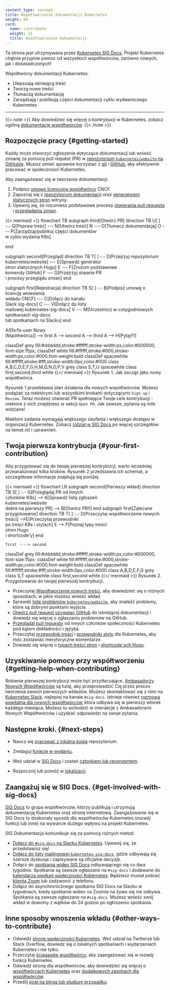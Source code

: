 ```yaml
---
content_type: concept
title: Współtworzenie dokumentacji Kubernetes
weight: 09
card:
  name: contribute
  weight: 11
  title: Współtworzenie dokumentacji
---
```



Ta strona jest utrzymywana przez [Kubernetes SIG Docs](/docs/contribute/#get-involved-with-sig-docs).
Projekt Kubernetes chętnie przyjmie pomoc od wszystkich współtwórców, zarówno nowych, jak i doświadczonych!

Współtwórcy dokumentacji Kubernetes:

- Ulepszają istniejącą treść
- Tworzą nowe treści
- Tłumaczą dokumentację
- Zarządzają i publikują części dokumentacji cyklu wydawniczego Kubernetes

---

{{< note >}}
Aby dowiedzieć się więcej o kontrybucji w Kubernetes, zobacz
ogólną [dokumentację współtwórców](https://www.kubernetes.dev/docs/).
{{< /note >}}


<!-- body -->

## Rozpoczęcie pracy {#getting-started}

Każdy może otworzyć zgłoszenie dotyczące
dokumentacji lub wnieść zmianę za pomocą pull request (PR)
w [repozytorium `kubernetes/website` na GitHubie](https://github.com/kubernetes/website).
Musisz
umieć sprawnie korzystać z
[git](https://git-scm.com/) i [GitHub](https://skills.github.com/),
aby efektywnie pracować w społeczności Kubernetes.

Aby zaangażować się w tworzenie dokumentacji:

1. Podpisz [umowę licencyjną współtwórcy](https://github.com/kubernetes/community/blob/master/CLA.md) CNCF.
2. Zapoznaj się z [repozytorium dokumentacji](https://github.com/kubernetes/website)
   oraz [generatorem statycznych stron](https://gohugo.io) witryny.
3. Upewnij się, że rozumiesz podstawowe procesy
   [otwierania pull requesta](/docs/contribute/new-content/open-a-pr/) i [przeglądania zmian](/docs/contribute/review/reviewing-prs/).
   

<!-- See https://github.com/kubernetes/website/issues/28808 for live-editor URL to this figure -->
<!-- You can also cut/paste the mermaid code into the live editor at https://mermaid-js.github.io/mermaid-live-editor to play around with it -->

{{< mermaid >}}
flowchart TB
subgraph third[Otwórz PR]
direction TB
U[ ] -.-
Q[Popraw treść] --- N[Utwórz treść]
N --- O[Tłumacz dokumentację]
O --- P[Zarządzaj/publikuj części dokumentów<br>w cyklu wydania K8s]

end

subgraph second[Przegląd]
direction TB
   T[ ] -.-
   D[Przejrzyj repozytorium<br>kubernetes/website] --- E[Sprawdź generator<br>stron statycznych Hugo]
   E --- F[Zrozum podstawowe<br>komendy GitHub]
   F --- G[Przejrzyj otwarte PR<br>i procesy przeglądu zmian]
end

subgraph first[Rejestracja]
    direction TB
    S[ ] -.-
    B[Podpisz umowę o<br>licencję wniesienia<br>wkładu CNCF] --- C[Dołącz do kanału<br>Slack sig-docs]
    C --- V[Dołącz do listy<br>mailowej kubernetes-sig-docs]
    V --- M[Uczestnicz w cotygodniowych<br>spotkaniach sig-docs<br>lub spotkaniach na Slacku]
end

A([fa:fa-user Nowy<br>Współtwórca]) --> first
A --> second
A --> third
A --> H[Pytaj!!!]


classDef grey fill:#dddddd,stroke:#ffffff,stroke-width:px,color:#000000, font-size:15px;
classDef white fill:#ffffff,stroke:#000,stroke-width:px,color:#000,font-weight:bold
classDef spacewhite fill:#ffffff,stroke:#fff,stroke-width:0px,color:#000
class A,B,C,D,E,F,G,H,M,Q,N,O,P,V grey
class S,T,U spacewhite
class first,second,third white
{{</ mermaid >}}
Rysunek 1. Jak zacząć jako nowy współtwórca.

Rysunek 1 przedstawia plan działania dla nowych współtwórców. Możesz
podążać za niektórymi lub wszystkimi krokami dotyczącymi `Sign up` i
`Review`. Teraz możesz otwierać PR spełniające Twoje cele kontrybucji -
niektóre z nich znajdziesz w sekcji `Open PR`. Jak zawsze, pytania są mile widziane!

Niektóre zadania wymagają większego zaufania i większego dostępu w
organizacji Kubernetes. Zobacz
[Udział w SIG Docs](/docs/contribute/participate/) po więcej szczegółów na temat ról i uprawnień.

## Twoja pierwsza kontrybucja {#your-first-contribution}

Aby przygotować się do twojej pierwszej kontrybucji, warto wcześniej przeanalizować
kilka kroków. Rysunek 2 przedstawia ich schemat, a szczegółowe informacje znajdują się poniżej.

<!-- See https://github.com/kubernetes/website/issues/28808 for live-editor URL to this figure -->
<!-- You can also cut/paste the mermaid code into the live editor at https://mermaid-js.github.io/mermaid-live-editor to play around with it -->

{{< mermaid >}}
flowchart LR
    subgraph second[Pierwszy wkład]
    direction TB
    S[ ] -.-
    G[Przeglądaj PR od innych<br>członków K8s] -->
    A[Sprawdź listę zgłoszeń<br>kubernetes/website<br>dobre na pierwszy PR] --> B[Otwórz PR!!]
    end
    subgraph first[Zalecane przygotowanie]
    direction TB
       T[ ] -.-
       D[Przeczytaj współtworzenie nowych treści] -->E[Przeczytaj przewodniki<br>po treści K8s i stylach]
       E --> F[Poznaj typy treści<br>stron Hugo<br>i shortcode'y]
    end
    

    first ----> second
     

classDef grey fill:#dddddd,stroke:#ffffff,stroke-width:px,color:#000000, font-size:15px;
classDef white fill:#ffffff,stroke:#000,stroke-width:px,color:#000,font-weight:bold
classDef spacewhite fill:#ffffff,stroke:#fff,stroke-width:0px,color:#000
class A,B,D,E,F,G grey
class S,T spacewhite
class first,second white
{{</ mermaid >}}
Rysunek 2. Przygotowanie do twojej pierwszej kontrybucji.

- Przeczytaj [Współtworzenie nowych treści](/docs/contribute/new-content/),
  aby dowiedzieć się o różnych sposobach, w jakie możesz wnieść wkład.
- Sprawdź [listę problemów `kubernetes/website`](https://github.com/kubernetes/website/issues/),
  aby znaleźć problemy, które są dobrymi punktami wyjścia.
- [Otwórz pull request używając GitHub](/docs/contribute/new-content/open-a-pr/#changes-using-github)
  do istniejącej dokumentacji i dowiedz się więcej o zgłaszaniu problemów na GitHub.
- [Przeglądaj pull requesty](/docs/contribute/review/reviewing-prs/)
  od innych członków społeczności Kubernetes pod kątem dokładności i języka.
- Przeczytaj [przewodnik treści](/docs/contribute/style/content-guide/) i
  [przewodniki stylu](/docs/contribute/style/style-guide/) dla Kubernetes, aby móc zostawiać merytoryczne komentarze.
- Dowiedz się więcej o [typach treści stron](/docs/contribute/style/page-content-types/)
  i [shortcode`ach Hugo](/docs/contribute/style/hugo-shortcodes/).

## Uzyskiwanie pomocy przy współtworzeniu {#getting-help-when-contributing}

Robienie pierwszej kontrybucji może być przytłaczające.
[Ambasadorzy Nowych Współtwórców](https://github.com/kubernetes/website#new-contributor-ambassadors) są tutaj, aby
przeprowadzić Cię przez proces tworzenia swoich pierwszych wkładów. Możesz skontaktować
się z nimi na [Kubernetes Slack](https://slack.k8s.io/), najlepiej na kanale `#sig-docs`. Istnieje
również [rozmowa powitalna dla nowych współtwórców](https://www.kubernetes.dev/resources/calendar/),
która odbywa się w pierwszy wtorek każdego miesiąca. Możesz tu
wchodzić w interakcje z Ambasadorami Nowych Współtwórców i uzyskać odpowiedzi na swoje pytania.

## Następne kroki. {#next-steps}

- Naucz się [pracować z lokalną kopią](/docs/contribute/new-content/open-a-pr/#fork-the-repo)
  repozytorium.
- Zredaguj [funkcje w wydaniu](/docs/contribute/new-content/new-features/).
- Weź udział w [SIG Docs](/docs/contribute/participate/) i zostań
  [członkiem lub recenzentem](/docs/contribute/participate/roles-and-responsibilities/).
                       
- Rozpocznij lub pomóż w [lokalizacji](/docs/contribute/localization/).

## Zaangażuj się w SIG Docs. {#get-involved-with-sig-docs}

[SIG Docs](/docs/contribute/participate/) to grupa współtwórców, którzy
publikują i utrzymują dokumentację Kubernetes oraz stronę internetową.
Zaangażowanie się w SIG Docs to doskonały sposób dla współtwórców
Kubernetes (rozwój funkcji lub inne) na wywarcie dużego wpływu na projekt Kubernetes.

SIG Dokumentacja komunikuje się za pomocą różnych metod:

- [Dołącz do `#sig-docs` na Slacku Kubernetes](https://slack.k8s.io/).
  Upewnij się, że przedstawisz się!
- [Dołącz do listy mailingowej `kubernetes-sig-docs`](https://groups.google.com/forum/#!forum/kubernetes-sig-docs),
  gdzie odbywają się szersze dyskusje i zapisywane są oficjalne decyzje.
- Dołącz do [spotkania wideo SIG Docs](https://github.com/kubernetes/community/tree/master/sig-docs) odbywającego się
  co dwa tygodnie. Spotkania są zawsze ogłaszane na `#sig-docs` i dodawane do
  [kalendarza spotkań społeczności Kubernetes](https://calendar.google.com/calendar/embed?src=cgnt364vd8s86hr2phapfjc6uk%40group.calendar.google.com&ctz=America/Los_Angeles).
  Będziesz musiał pobrać [klienta Zoom](https://zoom.us/download) lub zadzwonić z telefonu.
- Dołącz do asynchronicznego spotkania SIG Docs na Slacku w tygodniach, kiedy
  spotkanie wideo na Zoomie na żywo się nie odbywa. Spotkania są zawsze ogłaszane na
  `#sig-docs`. Możesz wnieść swój wkład w dowolny z wątków do 24 godzin po ogłoszeniu spotkania.

## Inne sposoby wnoszenia wkładu {#other-ways-to-contribute}

- Odwiedź [stronę społeczności Kubernetes](/community/). Weź udział na Twitterze lub
  Stack Overflow, dowiedz się o lokalnych spotkaniach i wydarzeniach Kubernetes i nie tylko.
- Przeczytaj [ściągawkę współtwórcy](https://www.kubernetes.dev/docs/contributor-cheatsheet/),
  aby zaangażować się w rozwój funkcji Kubernetes.
- Odwiedź stronę dla współtwórców, aby dowiedzieć się więcej o
  [współtwórcach Kubernetes](https://www.kubernetes.dev/) oraz [dodatkowych zasobach dla współtwórców](https://www.kubernetes.dev/resources/).
- Prześlij [post na bloga lub studium przypadku](/docs/contribute/new-content/blogs-case-studies/).
